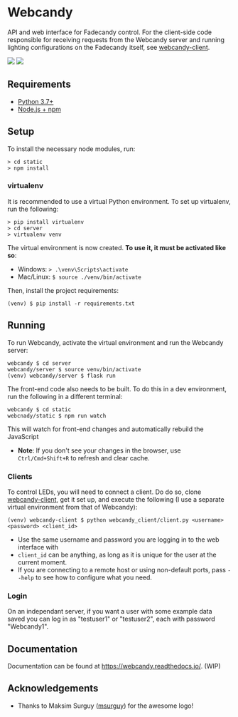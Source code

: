 # Webcandy
API and web interface for Fadecandy control. For the client-side code responsible for receiving requests from the Webcandy server and running lighting configurations on the Fadecandy itself, see [webcandy-client](https://github.com/gcpreston/webcandy-client).

![](https://s3.gifyu.com/images/webcandy_demo1.gif)
![](https://s3.gifyu.com/images/webcandy_demo2.gif)

## Requirements
- [Python 3.7+](https://www.python.org/downloads/)
- [Node.js + npm](https://nodejs.org/en/download/)

## Setup
To install the necessary node modules, run:
```
> cd static
> npm install
```

### virtualenv
It is recommended to use a virtual Python environment. To set up virtualenv, run the following:
```
> pip install virtualenv
> cd server
> virtualenv venv
```
The virtual environment is now created. **To use it, it must be activated like so**:
- Windows: `> .\venv\Scripts\activate`
- Mac/Linux: `$ source ./venv/bin/activate`

Then, install the project requirements:
```
(venv) $ pip install -r requirements.txt
```

## Running
To run Webcandy, activate the virtual environment and run the Webcandy server:
```
webcandy $ cd server
webcandy/server $ source venv/bin/activate
(venv) webcandy/server $ flask run
```

The front-end code also needs to be built. To do this in a dev environment, run the following in a different terminal:
```
webcandy $ cd static
webcnady/static $ npm run watch
```
This will watch for front-end changes and automatically rebuild the JavaScript

* **Note**: If you don't see your changes in the browser, use `Ctrl/Cmd+Shift+R` to refresh and clear cache.

### Clients
To control LEDs, you will need to connect a client. Do do so, clone [webcandy-client](http://github.com/gcpreston/webcandy-client), get it set up, and execute the following (I use a separate virtual environment from that of Webcandy):
```
(venv) webcandy-client $ python webcandy_client/client.py <username> <password> <client_id>
```
* Use the same username and password you are logging in to the web interface with
* `client_id` can be anything, as long as it is unique for the user at the current moment.
* If you are connecting to a remote host or using non-default ports, pass `--help` to see how to configure what you need.

###  Login
On an independant server, if you want a user with some example data saved you
can log in as "testuser1" or "testuser2", each with password "Webcandy1".

## Documentation
Documentation can be found at https://webcandy.readthedocs.io/. (WIP)

## Acknowledgements
* Thanks to Maksim Surguy ([msurguy](https://github.com/msurguy)) for the awesome logo!
